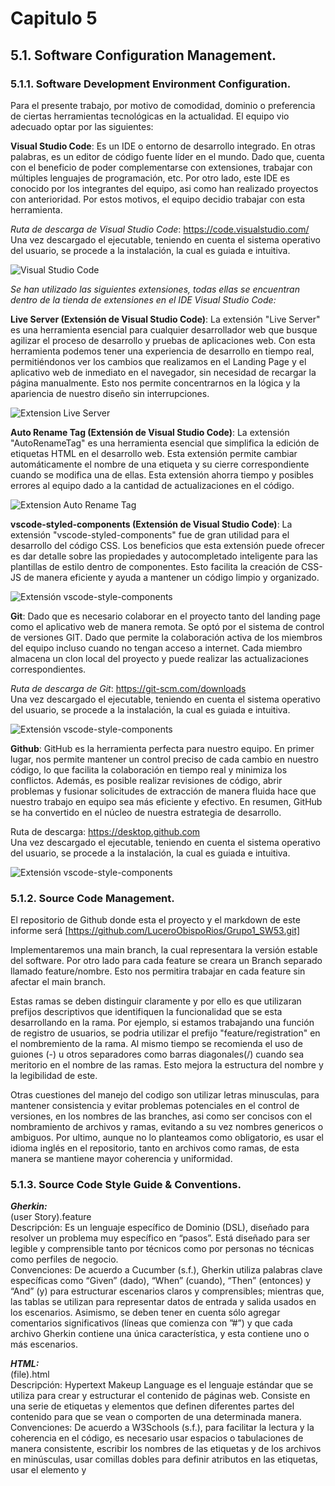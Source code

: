 # Capitulo 5
## 5.1. Software Configuration Management.

### 5.1.1. Software Development Environment Configuration.

Para el presente trabajo, por motivo de comodidad, dominio o preferencia de ciertas herramientas tecnológicas en la actualidad. El equipo vio adecuado optar por las siguientes:

**Visual Studio Code**: Es un IDE o entorno de desarrollo integrado. En otras palabras, es un editor de código fuente líder en el mundo. Dado que, cuenta con el beneficio de poder complementarse con extensiones, trabajar con múltiples lenguajes de programación, etc. Por otro lado, este IDE es conocido por los integrantes del equipo, asi como han realizado proyectos con anterioridad. Por estos motivos, el equipo decidio trabajar con esta herramienta.   

*Ruta de descarga de Visual Studio Code*: https://code.visualstudio.com/
Una vez descargado el ejecutable, teniendo en cuenta el sistema operativo del usuario, se procede a 
la instalación, la cual es guiada e intuitiva. 	

![Visual Studio Code](https://github.com/LuceroObispoRios/Grupo1_SW53/blob/main/Informe/Imagenes/VisualStudioCodeLogo.png?raw=true)


*Se han utilizado las siguientes extensiones, todas ellas se encuentran dentro de la tienda de extensiones en el IDE Visual Studio Code:*

**Live Server (Extensión de Visual Studio Code)**: La extensión "Live Server" es una herramienta esencial para cualquier desarrollador web que busque agilizar el proceso de desarrollo y pruebas de aplicaciones web. Con esta herramienta podemos tener una experiencia de desarrollo en tiempo real, permitiéndonos ver los cambios que realizamos en el Landing Page y el aplicativo web de inmediato en el navegador, sin necesidad de recargar la página manualmente. Esto nos permite  concentrarnos en la lógica y la apariencia de nuestro diseño sin interrupciones.

![Extension Live Server](https://github.com/LuceroObispoRios/Grupo1_SW53/blob/main/Informe/Imagenes/LiveServer.png?raw=true)

**Auto Rename Tag (Extensión de Visual Studio Code)**: La extensión "AutoRenameTag" es una herramienta esencial que simplifica la edición de etiquetas HTML en el desarrollo web. Esta extensión permite cambiar automáticamente el nombre de una etiqueta y su cierre correspondiente cuando se modifica una de ellas. Esta extensión ahorra tiempo y posibles errores al equipo dado a la cantidad de actualizaciones en el código.

![Extension Auto Rename Tag](https://github.com/LuceroObispoRios/Grupo1_SW53/blob/main/Informe/Imagenes/AutoRenameTag.png?raw=true)

**vscode-styled-components (Extensión de Visual Studio Code)**: La extensión "vscode-styled-components" fue de gran utilidad para el desarrollo del código CSS.  Los beneficios que esta extensión puede ofrecer es dar detalle sobre las propiedades y autocompletado  inteligente para las plantillas de estilo dentro de  componentes. Esto facilita la creación de CSS-JS de manera eficiente y ayuda a mantener  un código limpio y organizado.

![Extensión vscode-style-components](https://github.com/LuceroObispoRios/Grupo1_SW53/blob/main/Informe/Imagenes/vscode-style-components.png?raw=true)


**Git**: Dado que es necesario colaborar en el proyecto tanto del landing page como el aplicativo web de  manera remota. Se optó por el sistema de control de versiones GIT. Dado que permite la colaboración activa de los miembros del equipo incluso cuando no tengan acceso a internet. Cada miembro almacena  un clon local del proyecto y puede realizar las actualizaciones correspondientes.    

*Ruta de descarga de Git*: https://git-scm.com/downloads    
Una vez descargado el ejecutable, teniendo en cuenta el sistema operativo del usuario, se procede a 
la instalación, la cual es guiada e intuitiva.

![Extensión vscode-style-components](https://github.com/LuceroObispoRios/Grupo1_SW53/blob/main/Informe/Imagenes/gitLogo.png?raw=true)

**Github**: GitHub es la herramienta perfecta para nuestro equipo. En primer lugar, nos permite  mantener un control preciso de cada cambio en nuestro código, lo que facilita la colaboración  en tiempo real y minimiza los conflictos. Además, es posible realizar revisiones de código,  abrir problemas y fusionar solicitudes de extracción de manera fluida hace que nuestro  trabajo en equipo sea más eficiente y efectivo. En resumen, GitHub se ha convertido en el  núcleo de nuestra estrategia de desarrollo.

Ruta de descarga: https://desktop.github.com    
Una vez descargado el ejecutable, teniendo en cuenta el sistema operativo del usuario, se procede a la instalación, la cual es guiada e intuitiva.

![Extensión vscode-style-components](https://github.com/LuceroObispoRios/Grupo1_SW53/blob/main/Informe/Imagenes/GitHubLogo.png?raw=true)

### 5.1.2. Source Code Management.
El repositorio de Github donde esta el proyecto y el markdown de este informe será [https://github.com/LuceroObispoRios/Grupo1_SW53.git]  
  
Implementaremos una main branch, la cual representara la versión estable del software. Por otro lado para cada feature se creara un Branch separado llamado feature/nombre. Esto nos permitira trabajar en cada feature sin afectar el main branch.  
  
Estas ramas se deben distinguir claramente y por ello es que utilizaran prefijos descriptivos que identifiquen la funcionalidad que se esta desarrollando en la rama. Por ejemplo, si estamos trabajando una función de registro de usuarios, se podria utilizar el prefijo "feature/registration" en el nombremiento de la rama. Al mismo tiempo se recomienda el uso de guiones (-) u otros separadores como barras diagonales(/) cuando sea meritorio en el nombre de las ramas. Esto mejora la estructura del nombre y la legibilidad de este.  
  
Otras cuestiones del manejo del codigo son utilizar letras minusculas, para mantener consistencia y evitar problemas potenciales en el control de versiones, en los nombres de las branches, asi como ser concisos con el nombramiento de archivos y ramas, evitando a su vez nombres genericos o ambiguos. Por ultimo, aunque no lo planteamos como obligatorio, es usar el idioma inglés en el repositorio, tanto en archivos como ramas, de esta manera se mantiene mayor coherencia y uniformidad.  
  
### 5.1.3. Source Code Style Guide & Conventions.

***Gherkin:***   
(user Story).feature  
Descripción: Es un lenguaje específico de Dominio (DSL), diseñado para resolver un problema muy específico en “pasos”. Está diseñado para ser legible y comprensible tanto por técnicos como por personas no técnicas como perfiles de negocio.  
Convenciones: De acuerdo a Cucumber (s.f.), Gherkin utiliza palabras clave específicas como “Given” (dado), “When” (cuando), “Then” (entonces) y “And” (y) para estructurar escenarios claros y comprensibles; mientras que, las tablas se utilizan para representar datos de entrada y salida usados en los escenarios. Asimismo, se deben tener en cuenta sólo agregar comentarios significativos (líneas que comienza con ”#”) y que cada archivo Gherkin contiene una única característica, y esta contiene uno o más escenarios.  

***HTML:***    
(file).html  
Descripción: Hypertext Makeup Language es el lenguaje estándar que se utiliza para crear y estructurar el contenido de páginas web. Consiste en una serie de etiquetas y elementos que definen diferentes partes del contenido para que se vean o comporten de una determinada manera. 
Convenciones: De acuerdo a W3Schools (s.f.), para facilitar la lectura y la coherencia en el código, es necesario usar espacios o tabulaciones de manera consistente, escribir los nombres de las etiquetas y de los archivos en minúsculas, usar comillas dobles para definir atributos en las etiquetas, usar el elemento <link> y <script> para relacion el archivo html con los archivos css y javascript respectivamente. Asimismo, es importante que cada elemento esté cerrado y que se agreguen solo comentarios significativos (“<!--” para iniciar un comentario y “-->” para cerrarlo).  

***CSS:***  
(file).css  
Descripción: Cascading Style Sheets en un lenguaje de hojas de estilo que es utilizado para dar formato y diseño a las páginas web.  
Convenciones: De acuerdo a MDN Web Docs (s.f.), para mejorar la legibilidad, se debe mantener los espacios adecuados, se usarán nombres de clases y selectores en minúscula y claros que reflejen su función, se debe procurar agrupar propiedades relacionadas juntas en el mismo bloque, y se usarán los id’s para poder modificar algún atributo en específico.  

***JavaScript:***  
(file).js  
Descripción: Lenguaje de programación que se usa para poder darle funcionalidades a las páginas web y que permita manipular su contenido y responder a acciones del usuario.  
Convenciones: De acuerdo a MDN Web Docs (s.f.), para mejorar la comprensión del código, se utilizaran nombre de variables y funciones en minúscula, no abreviados y que describan su propósito. Asimismo, se dividirán funciones largas en funciones más pequeñas para facilitar la lectura.  

***Angular:***    
Descripción: Framework de desarrollo de apliciones web escalables y dinámicas, se basa en typescript.   
Convenciones: De acuerdo a Angular (s.f.), la nomenclatura se hace con nombres descriptivos y para separa palabras se utlizan guiones. Se debe utilizar un estructura de carpeta para separar los componentes, módulos y servicios.

### 5.1.4. Software Deployment Configuration.  
Para el desplegue de nuestra aplicación decidimos usar firebase.  

El despliegue de la aplicación se realiza primero creando una cuenta en [https://firebase.google.com](https://firebase.google.com), a partir de eso, se debe crear un proyecto vacio en el cual guardar el despliegue del proyecto.  
![Proyecto en Firebase](https://github.com/LuceroObispoRios/Grupo1_SW53/blob/main/Informe/Imagenes/FirebaseProyecto.JPG?raw=true)

Para realizar el despliegue en si, se tiene que ejecutar los siguientes comandos en orden :  
![Paso1](https://github.com/LuceroObispoRios/Grupo1_SW53/blob/main/Informe/Imagenes/comando1.JPG?raw=true)  
![Paso2](https://github.com/LuceroObispoRios/Grupo1_SW53/blob/main/Informe/Imagenes/comando2.JPG?raw=true)  
![Paso3](https://github.com/LuceroObispoRios/Grupo1_SW53/blob/main/Informe/Imagenes/comando3.JPG?raw=true)  
  
En este punto se generara la carpeta dist  
![CarpetaDist](https://github.com/LuceroObispoRios/Grupo1_SW53/blob/main/Informe/Imagenes/carpeta-dist.JPG?raw=true)    
  
Y se tendra que colocar las variables de entorno en environment.prod.ts  
![Variables](https://github.com/LuceroObispoRios/Grupo1_SW53/blob/main/Informe/Imagenes/variables-entorno.JPG?raw=true)  
  
Ahora, para inicializar el despliegue:  
![Paso4](https://github.com/LuceroObispoRios/Grupo1_SW53/blob/main/Informe/Imagenes/comando4.JPG?raw=true)  
![Paso5](https://github.com/LuceroObispoRios/Grupo1_SW53/blob/main/Informe/Imagenes/comando5.JPG?raw=true)  
![Paso6](https://github.com/LuceroObispoRios/Grupo1_SW53/blob/main/Informe/Imagenes/comando6.JPG?raw=true)  
  
Con esto nuestra aplicación fue desplegada y se puede encontrar en el siguiente link:  
[https://carga-sin-estres.web.app](https://carga-sin-estres.web.app)

## 5.2. Landing Page, Services & Applications Implementation.

### 5.2.1. Sprint 1

#### 5.2.1.1. Sprint Planning 1.
| **Sprint 1** | |
|:---: | :---| 
| | **Sprint planning background** |   
| Date | 27/08/23 |
| Time | 08:00 PM |
| Location | Google Meet - Virtual Meeting |
| Prepared by | Cuevas, Eric |
| Attendees to meeting | Obispo, Lucero / O´Higgins, Andrea / Tasayco, Javier  |
| Sprint n - 0 Review Summary | Se termino de Arreglar los contenidos de los capitulos 1 a 4, y la opinion general es que se hizo satisfactoriamente respecto al tiempo que se utilizo. |
| Sprint n - 0 Retrospective Summary | Las opiniones del equipo indican que durante el transcurso de ese sprint se logro encontrar una manera en la cual esl grupo podria trabajar fluidamente. |
| | **Sprint Goal & User Stories** |
| Sprint & Goal | El objetivo del Sprint 1 sera terminar la Landing Page, asi como los sistemas de registro y login de la aplicación, desarrollandolos de manera que sean responsive y coherentes con el Diseño de Carga sin Estres, además de empezar las preparaciones para desplegar el suigiente sprint. |
| Sprint & Velocity | Debido al alcanze establecido para este sprint, asi como el tiempo que se tiene para realizar este considerando el trabajo anterior, el Velocity establecido para este sprint es 35 |
| Sum of Story Point | La suma de Story points que el equipo estara desarrollando este sprint es 30 |

#### 5.2.1.2. Sprint Backlog 1.  
  
|     Sprint #         |     Sprint 1                |                           |                                                        |                                                                                             |                   |                         |                      |
|----------------------|-----------------------------|---------------------------|--------------------------------------------------------|---------------------------------------------------------------------------------------------|-------------------|-------------------------|----------------------|
|     User   Story     |                             |     Work –   Item/Task    |                                                        |                                                                                             |                   |                         |                      |
|     Id               |     Título                  |     Id                    |     Título                                             |     Descripción                                                                             |     Estimación    |     Asignado   a        |     Estado           |
|     HU001 – HU007    |     Manejo de Usuario       |     WI01                  |     Registro   de empresas de mudanza                  |     Hacer uso de HTML, CSS y JavaScript para implementar el registro de empresas            |     2h            |     Andrea O’Higgins    |     Completado       |
|                      |                             |     WI02                  |     Registro   de cliente                              |     Hacer uso de HTML, CSS y JavaScript para implementar el registro de cliente             |     2h            |     Andrea O’Higgins    |     Completado       |
|                      |                             |     WI03                  |     Iniciar   Sesión la plataforma                     |     Hacer uso de HTML, CSS y JavaScript para implementar la estructura   del login          |     4h            |     Andrea O’Higgins    |     Completado       |
|                      |                             |     WI04                  |     Solicitud   de servicio de mudanza                 |     Hacer uso de HTML, CSS y JavaScript para implementar la solicitud de   servicio         |     2h            |     Lucero Obispo       |     Por completar    |
|                      |                             |     WI05                  |     Visualizar   empresas de mudanza                   |     Hacer uso de HTML y CSS para visualizar las empresas de mudanza                         |     1h            |     Lucero Obispo       |     Completado       |
|                      |                             |     WI06                  |     Seleccionar   empresa de mudanza                   |     Hacer uso de HTML, CSS y JavaScript para seleccionar la empresa de   mudanza            |     2h            |     Lucero Obispo       |     Completado       |
|                      |                             |     WI07                  |     Cerrar   Sesión                                    |     Hacer uso de HTML, CSS y JavaScript para implementar el cierre de   sesión.             |     2h            |     Andrea O’Higgins    |     Por completar    |
|     HU008-HU011      |     Métodos de pago         |     WI08                  |     Elección   de membresía de empresa                 |     Hacer uso de HTML y JavaScript para implementar la elección de   membresía              |     2h            |     Lucero Obispo       |     Por completar    |
|                      |                             |     WI09                  |     Pago   de membresía                                |     Hacer uso de HTML y JavaScript para implementar el pago de membresía                    |     2h            |     Eric Cuevas         |     Por completar    |
|                      |                             |     WI10                  |     Selección   de método de pago                      |     Hacer uso de HTML y JavaScript para implementar la selección de método   de pago        |     3h            |     Eric Cuevas         |     Por completar    |
|                      |                             |     WI11                  |     Detalles   de pago                                 |     Hacer uso de HTML para implementar los detalles de pago                                 |     1h            |     Eric Cuevas         |     Por completar    |
|     HU012-HU016      |     Búsqueda de empresas    |     WI12                  |     Búsqueda de empresas cercanas                      |     Hacer uso de HTML y JavaScript para implementar la búsqueda de   empresa                |     1h            |     Javier Tasayco     |     Completado       |
|                      |                             |     WI13                  |     Filtrar por servicios ofrecidos                    |     Hacer uso de HTML y JavaScript para implementar el filtrado por servicios               |     2h            |     Javier Tasayco     |     Por completar    |
|                      |                             |     WI14                  |     Filtrar por calificación                           |     Hacer uso de HTML y JavaScript para implementar el filtrado por calificación            |     2h            |     Javier Tasayco     |     Por completar    |
|                      |                             |     WI15                  |     Visualización de disponibilidad                    |     Hacer uso de HTML y JavaScript para implementar la visualización de   disponibilidad    |     1h            |     Lucero Obispo       |     Por completar    |
|                      |                             |     WI16                  |     Visualizar perfil de empresa                       |     Hacer uso de HTML, CSS y JavaScript para implementar el perfil de empresa               |     1h            |     Lucero Obispo       |     Completado       |
|     HU017-HU021      |     Reserva de servicios    |     WI17                  |     Ingresar   a la reserva del servicio               |     Hacer uso de HTML y JavaScript para ingresar a la reserva del   servicio                |     2h            |     Eric Cuevas         |     Por completar    |
|                      |                             |     WI18                  |     Seleccionar   servicios a reservar                 |     Hacer uso de HTML y JavaScript para implementar la selección de   servicios             |     2h            |     Eric Cuevas         |     Completado       |
|                      |                             |     WI19                  |     Envío   de información sobre la posible reserva    |     Hacer uso de JavaScript para implementar el envío de información                        |     1h            |     Javier Tasayco     |     Por completar    |
|                      |                             |     WI20                  |     Contactar   con el trabajador de la empresa        |     Hacer uso de HTML para implementar el contacto con el trabajador                        |     1h            |     Javier Tasayco     |     Por completar    |
|                      |                             |     WI21                  |     Acordar   un precio por servicio reservado         |     Hacer uso de HTML y JavaScript para aceptar la reserva.                                 |     1h            |     Javier Tasayco     |     Por completar    |
  
#### 5.2.1.3. Development Evidence for Sprint Review.

| **Repository** | **Branch** | **Commit Id** | **Commit Message** | **Commit Message Body** | **Commited on (Date)** |
|--------|----------|--------|-------|-------|--------|
| https://github.com/LuceroObispoRios/Grupo1_SW53.git   | main  |  3b6e981055c0120a6b25f0bba205656250d84836  |  Create index.html | -   |  29/08/2023 |
|    | main  | e19687997459a00e8648a07ebf95406e94adda0d   | Add files via upload (Add login)  | -   | 31/08/2023  |
|    | main  | 4a38865e64891a2c073d059c1a4311c089d79e56   | Add files via upload (Search)  | -   | 31/08/2023  |
|    | main  | 8d57461a769e4092ba68f220ed197f09be3ba397   | Add files via upload (Company-Reg)  | -   | 02/09/2023  |
|    | main  | b09be2e234097dc8a890375794befb1cab343595   | Add Registro de cliente   | -   | 03/09/2023  |


#### 5.2.1.4. Testing Suite Evidence for Sprint Review.
Acceptance Tests de los User Stories, archivos .feature utilizando el lenguaje Gherkin

![feature 1](https://github.com/LuceroObispoRios/Grupo1_SW53/blob/main/Informe/Imagenes/feature-us01.png?raw=true)  

![feature 2](https://github.com/LuceroObispoRios/Grupo1_SW53/blob/main/Informe/Imagenes/feature-us02.png?raw=true)  

![feature 3](https://github.com/LuceroObispoRios/Grupo1_SW53/blob/main/Informe/Imagenes/feature-us03.png?raw=true)  

![feature 4](https://github.com/LuceroObispoRios/Grupo1_SW53/blob/main/Informe/Imagenes/feature-us04.png?raw=true)  

![feature 5](https://github.com/LuceroObispoRios/Grupo1_SW53/blob/main/Informe/Imagenes/feature-us05.png?raw=true)  

![feature 6](https://github.com/LuceroObispoRios/Grupo1_SW53/blob/main/Informe/Imagenes/feature-us06.png?raw=true)  

![feature 7](https://github.com/LuceroObispoRios/Grupo1_SW53/blob/main/Informe/Imagenes/feature-us07.png?raw=true)  

![feature 8](https://github.com/LuceroObispoRios/Grupo1_SW53/blob/main/Informe/Imagenes/feature-us08.png?raw=true)  

![feature 9](https://github.com/LuceroObispoRios/Grupo1_SW53/blob/main/Informe/Imagenes/feature-us09.png?raw=true)  

![feature 10](https://github.com/LuceroObispoRios/Grupo1_SW53/blob/main/Informe/Imagenes/feature-us10.png?raw=true)  

![feature 11](https://github.com/LuceroObispoRios/Grupo1_SW53/blob/main/Informe/Imagenes/feature-us11.png?raw=true)  

![feature 12](https://github.com/LuceroObispoRios/Grupo1_SW53/blob/main/Informe/Imagenes/US012.jpg?raw=true)  

![feature 13](https://github.com/LuceroObispoRios/Grupo1_SW53/blob/main/Informe/Imagenes/US013.jpg?raw=true)  

![feature 14](https://github.com/LuceroObispoRios/Grupo1_SW53/blob/main/Informe/Imagenes/US014.jpg?raw=true)  

![feature 15](https://github.com/LuceroObispoRios/Grupo1_SW53/blob/main/Informe/Imagenes/US015.jpg?raw=true)  

![feature 16](https://github.com/LuceroObispoRios/Grupo1_SW53/blob/main/Informe/Imagenes/US016.jpg?raw=true)  

![feature 17](https://github.com/LuceroObispoRios/Grupo1_SW53/blob/main/Informe/Imagenes/US017.jpg?raw=true)  

![feature 18](https://github.com/LuceroObispoRios/Grupo1_SW53/blob/main/Informe/Imagenes/US018.jpg?raw=true)  
 
![feature 19](https://github.com/LuceroObispoRios/Grupo1_SW53/blob/main/Informe/Imagenes/US019.jpg?raw=true)  

![feature 20](https://github.com/LuceroObispoRios/Grupo1_SW53/blob/main/Informe/Imagenes/US020.jpg?raw=true)  

![feature 21](https://github.com/LuceroObispoRios/Grupo1_SW53/blob/main/Informe/Imagenes/US021.jpg?raw=true)  


#### 5.2.1.5. Execution Evidence for Sprint Review.  

***Primer Sprint***  
Durante este sprint, nos enfocamos en completar el landing page y en las páginas de registro para cuenta de empresa, registro para cuenta de cliente, inicio de sesión y la página de búsqueda de empresas.  
![landing page](https://github.com/LuceroObispoRios/Grupo1_SW53/blob/main/Informe/Imagenes/execution_sprint1.JPG?raw=true)  

![landing page](https://github.com/LuceroObispoRios/Grupo1_SW53/blob/main/Informe/Imagenes/execution2_sprint1.JPG?raw=true)  

![landing page](https://github.com/LuceroObispoRios/Grupo1_SW53/blob/main/Informe/Imagenes/execution3_sprint1.JPG?raw=true)   

![inicio sesion](https://github.com/LuceroObispoRios/Grupo1_SW53/blob/main/Informe/Imagenes/execution4_sprint1.JPG?raw=true)   

![busqueda empresa](https://github.com/LuceroObispoRios/Grupo1_SW53/blob/main/Informe/Imagenes/execution5_sprint1.JPG?raw=true)  

![busqueda empresa](https://github.com/LuceroObispoRios/Grupo1_SW53/blob/main/Informe/Imagenes/execution6_sprint1.JPG?raw=true)  

![registro cliente](https://github.com/LuceroObispoRios/Grupo1_SW53/blob/main/Informe/Imagenes/execution7_sprint1.JPG?raw=true)  

![registro empresa](https://github.com/LuceroObispoRios/Grupo1_SW53/blob/main/Informe/Imagenes/execution8_sprint1.JPG?raw=true)  

![registro empresa](https://github.com/LuceroObispoRios/Grupo1_SW53/blob/main/Informe/Imagenes/execution9_sprint1.JPG?raw=true)  

Link al repositorio de codigo: [https://github.com/LuceroObispoRios/Grupo1_SW53.git](https://github.com/LuceroObispoRios/Grupo1_SW53.git)  
Link a la plataforma:  [https://luceroobisporios.github.io/Grupo1_SW53/Proyecto/index.html](https://luceroobisporios.github.io/Grupo1_SW53/Proyecto/index.html)  
Link al video de ejecución:  [https://upcedupe-my.sharepoint.com/:v:/g/personal/u202111465_upc_edu_pe/Ec9MST7T0FdKif_wwyg4Qv0BzdIxDk2OLVc9u-MLUXRWag?e=TDbCvF](https://upcedupe-my.sharepoint.com/:v:/g/personal/u202111465_upc_edu_pe/Ec9MST7T0FdKif_wwyg4Qv0BzdIxDk2OLVc9u-MLUXRWag?e=TDbCvF)  
  
#### 5.2.1.6. Services Documentation Evidence for Sprint Review.

*Para este **primer** Sprint no fue contemplado la evidencia de la documentación de nuestros servicios.*  

#### 5.2.1.7. Software Deployment Evidence for Sprint Review.

Para este **primer** avance, el cual abarcaba la landing page, asi como el registro y login de usuarios, se llevo a cabo un desplegue por medio de GitHub Pages.  
![Page_deployment](https://github.com/LuceroObispoRios/Grupo1_SW53/blob/main/Informe/Imagenes/landing-page-deployment.jpeg?raw=true)  
  
#### 5.2.1.8. Team Collaboration Insights during Sprint.
***Primer Sprint***  
Durante el primer sprint, el equipo optó por dividir los puntos entre todos los integrantes por cada capítulo para completar el informe. También, se optó por dividir las páginas por integrante teniendo en cuenta que estas deberán ser responsive y funcionales. Para asegurar que todo esté realizado correctamente, se organizaron reuniones constantes que se llevaron a cabo a través de Google Meet, donde se logró completar el informe y el código de las páginas landing page, registro para cuenta de empresa, registro para cuenta de cliente, inicio de sesión y la página de búsqueda de empresas.  
A continuación, se presentan screenshots que reflejan el trabajo realizado durante este sprint.  

![team collaboration](https://github.com/LuceroObispoRios/Grupo1_SW53/blob/main/Informe/Imagenes/teamcollaboration_sprint1.png?raw=true)   

![team collaboration](https://github.com/LuceroObispoRios/Grupo1_SW53/blob/main/Informe/Imagenes/teamcollaboration2_sprint1.png?raw=true)   

![team collaboration](https://github.com/LuceroObispoRios/Grupo1_SW53/blob/main/Informe/Imagenes/teamcollaboration3_sprint1.png?raw=true)   

---  

### 5.2.2. Sprint 2

#### 5.2.2.1. Sprint Planning 2.

#### 5.2.2.2. Sprint Backlog 1.  

#### 5.2.2.3. Development Evidence for Sprint Review.

#### 5.2.2.4. Testing Suite Evidence for Sprint Review.

#### 5.2.2.5. Execution Evidence for Sprint Review. 

#### 5.2.2.6. Services Documentation Evidence for Sprint Review.

#### 5.2.2.7. Software Deployment Evidence for Sprint Review.

#### 5.2.2.8. Team Collaboration Insights during Sprint.

**Bibliografia**
--
Angular. (s.f.). Guía de estilo. Recuperado de https://angular.io/guide/styleguide [Fecha de consulta: 25 de septiembre de 2023] 

Cucumber. (s.f.). Gherkin Reference. Recuperado de: https://cucumber.io/docs/gherkin/reference/ [Fecha de consulta: 04 de septiembre de 2023]  

El comercio. (s.f.). Diario Gestion. Los agentes especializados para mudarte a otro espacio.  
https://archivo.elcomercio.pe/especial/50-ideas-de-negocios/noticias/agentes-especializados-cambiar-espacios-noticia-1992612  

Expansion. (2020). Datosmacro. Sube el número de inmigrantes que viven en Perú.
https://datosmacro.expansion.com/demografia/migracion/inmigracion/peru#:~:text=En%20los%20últimos%20años%2C%20el,%2C%20un%20691%2C17%25.   

Expresso. (2019). ¿Sabías que la mayoría de personas busca una empresa de mudanza a último momento?  
https://www.expreso.com.pe/opinion/sabias-que-la-mayoria-de-personas-busca-una-empresa-de-mudanza-a-ultimo-momento/  

Ipsos. (2019). Alrededor de 200,000 personas se mudan cada año en Lima.
https://www.ipsos.com/sites/default/files/ct/publication/documents/2019-09/alrededor_de_200000_personas_se_mudan_cada_ano_en_lima.pdf    

MDN Web Docs. (s.f.). CSS Coding Style Guide. Recuperado de: https://developer.mozilla.org/en-US/docs/MDN/Writing_guidelines/Writing_style_guide/Code_style_guide/CSS [Fecha de consulta: 04 de septiembre de 2023]  

MDN Web Docs. (s.f.). Code Style Guide. Recuperado de: https://developer.mozilla.org/en-US/docs/MDN/Writing_guidelines/Writing_style_guide/Code_style_guide [Fecha de consulta: 04 de septiembre de 2023]  

W3Schools. (s.f.). HTML5 Syntax. Recuperado de: https://www.w3schools.com/html/html5_syntax.asp [Fecha de consulta: 04 de septiembre de 2023]   
  
**Anexos**  
--
Video de exposición de la TB1 en microsoft stream: [https://upcedupe-my.sharepoint.com/:v:/g/personal/u202112766_upc_edu_pe/EcuOzspz92lJtcUlIxN4FJYBjM7FOt5j5CsGr0Is2BjP-A?e=ntodCg&nav=eyJyZWZlcnJhbEluZm8iOnsicmVmZXJyYWxBcHAiOiJTdHJlYW1XZWJBcHAiLCJyZWZlcnJhbFZpZXciOiJTaGFyZURpYWxvZyIsInJlZmVycmFsQXBwUGxhdGZvcm0iOiJXZWIiLCJyZWZlcnJhbE1vZGUiOiJ2aWV3In19](https://upcedupe-my.sharepoint.com/:v:/g/personal/u202112766_upc_edu_pe/EcuOzspz92lJtcUlIxN4FJYBjM7FOt5j5CsGr0Is2BjP-A?e=ntodCg&nav=eyJyZWZlcnJhbEluZm8iOnsicmVmZXJyYWxBcHAiOiJTdHJlYW1XZWJBcHAiLCJyZWZlcnJhbFZpZXciOiJTaGFyZURpYWxvZyIsInJlZmVycmFsQXBwUGxhdGZvcm0iOiJXZWIiLCJyZWZlcnJhbE1vZGUiOiJ2aWV3In19) 

Video de exposición de la TB1 en google Drive: [https://drive.google.com/file/d/1gKQx1xwyCOQVTSQv06VfBQyTDzoMN6fh/view?usp=sharing](https://drive.google.com/file/d/1gKQx1xwyCOQVTSQv06VfBQyTDzoMN6fh/view?usp=sharing)  

Repositorio del Trabajo: [https://github.com/LuceroObispoRios/Grupo1_SW53.git](https://github.com/LuceroObispoRios/Grupo1_SW53.git)
